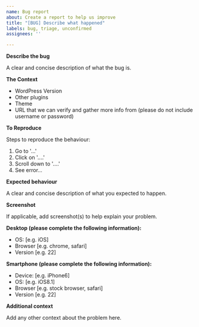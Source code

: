 ```yaml
---
name: Bug report
about: Create a report to help us improve
title: "[BUG] Describe what happened"
labels: bug, triage, unconfirmed
assignees: ''

---
```


**Describe the bug**

A clear and concise description of what the bug is.

**The Context**

* WordPress Version
* Other plugins
* Theme
* URL that we can verify and gather more info from (please do not include username or password)

**To Reproduce**

Steps to reproduce the behaviour:
1. Go to '...'
2. Click on '....'
3. Scroll down to '....'
4. See error...

**Expected behaviour**

A clear and concise description of what you expected to happen.

**Screenshot**

If applicable, add screenshot(s) to help explain your problem.

**Desktop (please complete the following information):**

 - OS: [e.g. iOS]
 - Browser [e.g. chrome, safari]
 - Version [e.g. 22]

**Smartphone (please complete the following information):**

 - Device: [e.g. iPhone6]
 - OS: [e.g. iOS8.1]
 - Browser [e.g. stock browser, safari]
 - Version [e.g. 22]

**Additional context**

Add any other context about the problem here.
